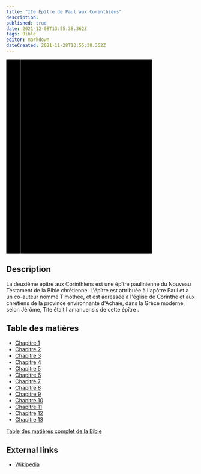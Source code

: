 ```yaml
---
title: "IIe Épître de Paul aux Corinthiens"
description: 
published: true
date: 2021-12-08T13:55:38.362Z
tags: Bible
editor: markdown
dateCreated: 2021-11-28T13:55:38.362Z
---
```


<div class="urantiapedia-book-front urantiapedia-book-bible">
<svg xmlns="http://www.w3.org/2000/svg"
	width="102.6mm" height="136.8mm"
	viewBox="0 0 102.6 136.8" version="1.1">
	<g transform="translate(-7,-5)">
		<rect width="9.6" height="136.8" x="7" y="5" />
		<rect width="96.9" height="136.8" x="17" y="5" />
		<text style="font-size:5px" x="61" y="22">LA BIBLE</text>
		<text style="font-size:4px" x="61" y="125">French Louis Segond Bible, 1910</text>
		<text style="font-size:9px" x="61" y="60">IIe Épître de Paul</text>
		<text style="font-size:9px" x="61" y="70">aux Corinthiens</text>
	</g>
</svg>
</div>

## Description


La deuxième épître aux Corinthiens est une épître paulinienne du Nouveau Testament de la Bible chrétienne. L'épître est attribuée à l'apôtre Paul et à un co-auteur nommé Timothée, et est adressée à l'église de Corinthe et aux chrétiens de la province environnante d'Achaïe, dans la Grèce moderne, selon Jérôme, Tite était l'amanuensis de cette épître . 

## Table des matières

- [Chapitre 1](/fr/Bible/2_Corinthians/1)
- [Chapitre 2](/fr/Bible/2_Corinthians/2)
- [Chapitre 3](/fr/Bible/2_Corinthians/3)
- [Chapitre 4](/fr/Bible/2_Corinthians/4)
- [Chapitre 5](/fr/Bible/2_Corinthians/5)
- [Chapitre 6](/fr/Bible/2_Corinthians/6)
- [Chapitre 7](/fr/Bible/2_Corinthians/7)
- [Chapitre 8](/fr/Bible/2_Corinthians/8)
- [Chapitre 9](/fr/Bible/2_Corinthians/9)
- [Chapitre 10](/fr/Bible/2_Corinthians/10)
- [Chapitre 11](/fr/Bible/2_Corinthians/11)
- [Chapitre 12](/fr/Bible/2_Corinthians/12)
- [Chapitre 13](/fr/Bible/2_Corinthians/13)



[Table des matières complet de la Bible](/fr/index/bible)


## External links

- [Wikipédia](https://en.wikipedia.org/wiki/Second_Epistle_to_the_Corinthians)